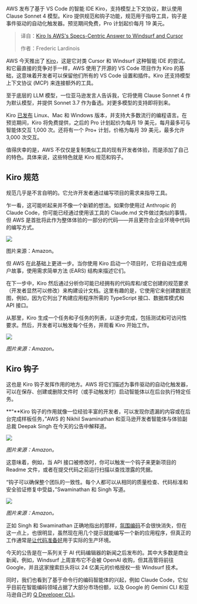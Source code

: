 <!--
title: Kiro：AWS的规格驱动型方案，挑战Windsurf和Cursor
cover: https://cdn.thenewstack.io/media/2025/07/0c845440-img_0489-scaled.jpg
summary: AWS 发布了基于 VS Code 的智能 IDE Kiro，支持模型上下文协议，默认使用 Clause Sonnet 4 模型。Kiro 提供规范和钩子功能，规范用于指导工具，钩子是事件驱动的自动化触发器。预览期间免费，Pro 计划起价每月 19 美元。
-->

AWS 发布了基于 VS Code 的智能 IDE Kiro，支持模型上下文协议，默认使用 Clause Sonnet 4 模型。Kiro 提供规范和钩子功能，规范用于指导工具，钩子是事件驱动的自动化触发器。预览期间免费，Pro 计划起价每月 19 美元。

> 译自：[Kiro Is AWS's Specs-Centric Answer to Windsurf and Cursor](https://thenewstack.io/kiro-is-awss-specs-centric-answer-to-windsurf-and-cursor/)
> 
> 作者：Frederic Lardinois

AWS 今天推出了 [Kiro](https://kiro.dev)，这是它对类 Cursor 和 Windsurf 这种智能 IDE 的尝试。和它最直接的竞争对手一样，AWS 使用了开源的 VS Code 项目作为 Kiro 的基础，这意味着开发者可以保留他们所有的 VS Code 设置和插件。Kiro 还支持模型上下文协议 (MCP) 来连接额外的工具。

至于底层的 LLM 模型，一位亚马逊发言人告诉我，它将使用 Clause Sonnet 4 作为默认模型，并提供 Sonnet 3.7 作为备选。对更多模型的支持即将到来。

Kiro [已发布](https://kiro.dev/blog/introducing-kiro/) Linux、Mac 和 Windows 版本，并支持大多数流行的编程语言。在预览期间，Kiro 将免费提供，之后的 Pro 计划起价为每月 19 美元，每月最多可与智能体交互 1,000 次。还将有一个 Pro+ 计划，价格为每月 39 美元，最多允许 3,000 次交互。

值得庆幸的是，AWS 不仅仅是复制类似工具的现有开发者体验，而是添加了自己的特色。具体来说，这些特色就是 Kiro 规范和钩子。

## Kiro 规范

规范几乎是不言自明的。它允许开发者通过编写项目的需求来指导工具。

乍一看，这可能听起来并不像一个新颖的想法。如果你使用过 Anthropic 的 Claude Code，你可能已经通过使用该工具的 Claude.md 文件做过类似的事情，但 AWS 是首批将此作为整体体验的一部分的代码——并且更符合企业环境中代码的编写方式。

[![](https://cdn.thenewstack.io/media/2025/07/2c687f79-kiro-specs-3.png)](https://cdn.thenewstack.io/media/2025/07/2c687f79-kiro-specs-3.png)

图片来源：Amazon。

但 AWS 在此基础上更进一步。当你使用 Kiro 启动一个项目时，它将自动生成用户故事，使用需求简单方法 (EARS) 结构来描述它们。

在下一步中，Kiro 然后通过分析你可能已经拥有的代码库和/或它创建的规范要求（开发者显然可以修改）来构建设计文档。这里有趣的是，它使用它来创建数据流图，例如，因为它列出了构建应用程序所需的 TypeScript 接口、数据库模式和 API 接口。

从那里，Kiro 生成一个任务和子任务的列表，以逐步完成，包括测试和可访问性要求。然后，开发者可以触发每个任务，并观看 Kiro 开始工作。

[![](https://cdn.thenewstack.io/media/2025/07/9fea1913-kiro-specs-1.png)](https://cdn.thenewstack.io/media/2025/07/9fea1913-kiro-specs-1.png)

*图片来源：Amazon。*

## Kiro 钩子

这也是 Kiro 钩子发挥作用的地方。AWS 将它们描述为事件驱动的自动化触发器，可以在保存、创建或删除文件时（或手动触发时）启动智能体以在后台执行特定任务。

**“**Kiro 钩子的作用就像一位经验丰富的开发者，可以发现你遗漏的内容或在后台完成样板任务，”AWS 的 Nikhil Swaminathan 和亚马逊开发者智能体与体验副总裁 Deepak Singh 在今天的公告中解释道。

[![](https://cdn.thenewstack.io/media/2025/07/b9b73ac3-kiro-agent-hooks-1.png)](https://cdn.thenewstack.io/media/2025/07/b9b73ac3-kiro-agent-hooks-1.png)

*图片来源：Amazon。*

这意味着，例如，当 API 接口被修改时，你可以触发一个钩子来更新项目的 Readme 文件，或者在提交代码之前运行扫描以查找泄露的凭据。

“钩子可以确保整个团队的一致性。每个人都可以从相同的质量检查、代码标准和安全验证修复中受益，”Swaminathan 和 Singh 写道。

[![](https://cdn.thenewstack.io/media/2025/07/9fbdc436-kiro-agent-hooks-2.png)](https://cdn.thenewstack.io/media/2025/07/9fbdc436-kiro-agent-hooks-2.png)

*图片来源：Amazon。*

正如 Singh 和 Swaminathan 正确地指出的那样，[氛围编码](https://thenewstack.io/from-vibe-coding-to-vibe-engineering-its-time-to-stop-riffing-with-ai/)不会很快消失，但在这一点上，也很明显，虽然现在用几个提示就能编写一个新的应用程序，但真正的工作通常是[让代码准备好](https://thenewstack.io/after-vibe-coding-comes-vibe-testing-almost/)用于实际的生产环境。

今天的公告是在一系列关于 AI 代码编辑器的新闻之后发布的。其中大多数是商业新闻，例如，Windsurf 上周宣布它不会被 OpenAI 收购，但其高管将前往 Google，并且这家搜索巨头将以 24 亿美元的价格授权一些 Windsurf 技术。

同时，我们也看到了基于命令行的编码智能体的兴起，例如 Claude Code，它似乎目前在智能编码领域占据了大部分市场份额，以及 Google 的 Gemini CLI 和亚马逊自己的 [Q Developer CLI](https://thenewstack.io/code-in-your-native-tongue-amazon-q-developer-goes-global/)。